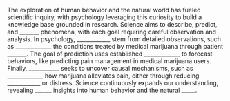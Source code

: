The exploration of human behavior and the natural world has fueled scientific inquiry, with psychology leveraging this curiosity to build a knowledge base grounded in research. Science aims to describe, predict, and _______ phenomena, with each goal requiring careful observation and analysis. In psychology, ____________ stem from detailed observations, such as _____________ the conditions treated by medical marijuana through patient _______. The goal of prediction uses established _____________ to forecast behaviors, like predicting pain management in medical marijuana users. Finally, ___________ seeks to uncover causal mechanisms, such as _____________ how marijuana alleviates pain, either through reducing ____________ or distress. Science continuously expands our understanding, revealing ______ insights into human behavior and the natural _____.